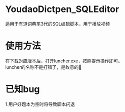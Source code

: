 # YoudaoDictpen_SQLEditor
适用于有道词典笔3代的SQL编辑脚本，用于播放视频

# 使用方法
在下载对应版本后，打开luncher.exe，按照提示操作即可。<br>
luncher的名称不是打错了，是故意的🥪

# 已知bug
1.用户好题本为空时将导致脚本闪退<br>


